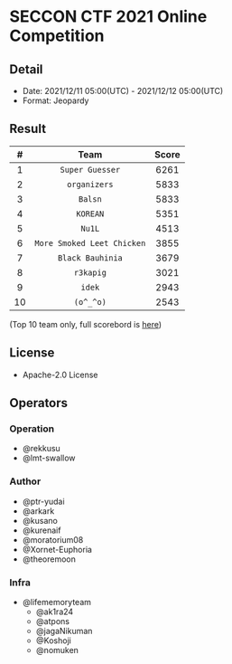 # SECCON CTF 2021 Online Competition

## Detail

- Date: 2021/12/11 05:00(UTC) - 2021/12/12 05:00(UTC)
- Format: Jeopardy

## Result

|  #  |            Team            | Score |
| :-: | :------------------------: | :---: |
|  1  |      `Super Guesser`       | 6261  |
|  2  |        `organizers`        | 5833  |
|  3  |          `Balsn`           | 5833  |
|  4  |          `KOREAN`          | 5351  |
|  5  |           `Nu1L`           | 4513  |
|  6  | `More Smoked Leet Chicken` | 3855  |
|  7  |      `Black Bauhinia`      | 3679  |
|  8  |         `r3kapig`          | 3021  |
|  9  |           `idek`           | 2943  |
| 10  |         `(o^_^o)`          | 2543  |

(Top 10 team only, full scorebord is [here](./competition/ranking.md))

## License

- Apache-2.0 License

## Operators

### Operation

- @rekkusu
- @lmt-swallow

### Author

- @ptr-yudai
- @arkark
- @kusano
- @kurenaif
- @moratorium08
- @Xornet-Euphoria
- @theoremoon

### Infra

- @lifememoryteam
  - @ak1ra24
  - @atpons
  - @jagaNikuman
  - @Koshoji
  - @nomuken
